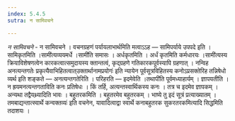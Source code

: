 ```yaml
---
index: 5.4.5
sutra: न सामिवचने

---
```

_न सामिवचने_ - न सामिवचने । वचनग्रहणं पर्यायलाभार्थमिति मत्वाऽ‌ऽह — सामिपर्याये उपपदे इति । सामिकृतमिति ।सामी॑त्यव्ययमर्धे ।सामी॑ति समासः । अर्धकृतमिति । अर्धं कृतमिति कर्मधारयः ।सामी॑त्यस्य क्रियाविशेषणत्वेन कारकत्वात्समुदायस्य क्तान्तत्वं, कृद्ग्रहणे गतिकारकपूर्वस्यापि ग्रहणात् । नन्विह अनत्यन्तगतेः प्रकृत्यैवाभिहितत्वात्उक्तार्थानामप्रयोगः॑ इति न्यायेन पूर्वसूत्रविहितस्य कनोऽप्रसक्तेरिह तन्निषेधो व्यर्थ इति शङ्कते — अनत्यन्तगतेरिति । परिहरति — इदमेवेति ।तथापी॑ति पूर्वमध्याहार्यम् । ज्ञापयतीति । न ह्रयमनत्यन्तगताविति कनः प्रतिषेधः । किं तर्हि, अत्यन्तस्वार्थिकस्य कनः । तत्र च इदमेव ज्ञापकम् । अन्यथा तद्वैयथ्र्यादिति भावः । बहुतरकमिति । बहुतरमेव बहुतरकम् । भाष्ये तु इदं सूत्रं प्रत्याख्यातम् ।तमबाद्यन्तात्स्वार्थे कन्वक्तव्यः॑ इति वचनेन, यावादित्वाद्वा स्वार्थे कनाबहुतरक सुकरतरकमित्यादि सिद्धमिति तदाशयः । 